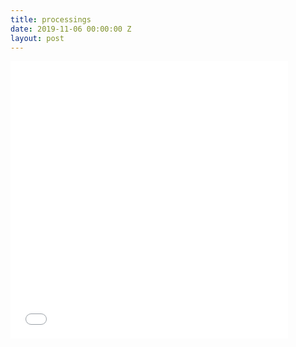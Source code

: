 ```yaml
---
title: processings
date: 2019-11-06 00:00:00 Z
layout: post
---
```


<iframe id="kanvas" width="444" height="444" src="{{site.url}}/blog/assets/em/sketch_1/index.html" frameborder="0">
</iframe>
